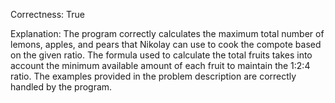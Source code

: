 Correctness: True

Explanation: The program correctly calculates the maximum total number of lemons, apples, and pears that Nikolay can use to cook the compote based on the given ratio. The formula used to calculate the total fruits takes into account the minimum available amount of each fruit to maintain the 1:2:4 ratio. The examples provided in the problem description are correctly handled by the program.